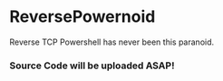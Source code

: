 # ReversePowernoid
Reverse TCP Powershell has never been this paranoid.

### Source Code will be uploaded ASAP!
